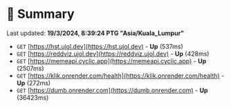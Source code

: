 # 📖 Summary
Last updated: **19/3/2024, 8:39:24 PTG "Asia/Kuala_Lumpur"**

- `GET` [https://hst.ujol.dev](https://hst.ujol.dev) - **Up** (537ms)
- `GET` [https://reddviz.ujol.dev](https://reddviz.ujol.dev) - **Up** (428ms)
- `GET` [https://memeapi.cyclic.app](https://memeapi.cyclic.app) - **Up** (2507ms)
- `GET` [https://klik.onrender.com/health](https://klik.onrender.com/health) - **Up** (272ms)
- `GET` [https://dumb.onrender.com](https://dumb.onrender.com) - **Up** (36423ms)
